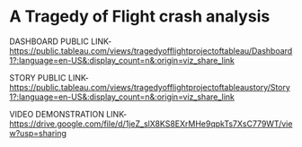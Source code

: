 # A Tragedy of Flight crash analysis

DASHBOARD PUBLIC LINK-https://public.tableau.com/views/tragedyofflightprojectoftableau/Dashboard1?:language=en-US&:display_count=n&:origin=viz_share_link

STORY PUBLIC LINK-https://public.tableau.com/views/tragedyofflightprojectoftableaustory/Story1?:language=en-US&:display_count=n&:origin=viz_share_link

VIDEO DEMONSTRATION LINK-https://drive.google.com/file/d/1jeZ_slX8KS8EXrMHe9qpkTs7XsC779WT/view?usp=sharing
